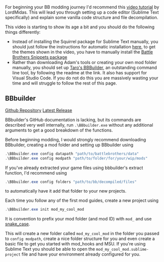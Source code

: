 For beginning your BB modding journey I'd recommend this [video tutorial](https://www.youtube.com/watch?v=Va8Siw5uzNQ) by LordMidas. This will lead you through setting up a code editor (Sublime Text specifically) and explain some vanilla code structure and file decompilation.

This video is starting to show its age a bit and you should do the following things differently:
- Instead of installing the Squirrel package for Sublime Text manually, you should just follow the instructions for automatic installation [here](https://packagecontrol.io/packages/Squirrel), to get the themes shown in the video, you have to manually install the [Battle Brothers Snippets package](https://github.com/Enduriel/Sublime-Text-BB-Snippets) 
- Rather than downloading Adam's tools or creating your own mod folder manually, you should set up [Taro's BBBuilder](https://github.com/TaroEld/BBbuilder), an outstanding command line tool, by following the readme at the link. It also has support for Visual Studio Code. If you do not do this you are massively wasting your time and will struggle to follow the rest of this page.

## BBbuilder
[Github Repository](https://github.com/TaroEld/BBbuilder)
[Latest Release](https://github.com/TaroEld/BBbuilder/releases/latest)

BBbuilder's GitHub documentation is lacking, but its commands are described very well internally, run `.\BBbuilder.exe` without any additional arguments to get a good breakdown of the functions.

Before beginning modding, I would strongly recommend downloading BBbuilder, creating a mod folder and setting up BBbuilder using 
```powershell
.\BBbuilder.exe config datapath "path/to/battlebrothers/data"
.\BBbuilder.exe config modpath "path/to/folder/for/your/wip/mods"
```
If you've already extracted your game files using bbbuilder's extract function, I'd recommend using
```powershell
.\BBbuilder.exe config folders "path/to/bb/decompiled/files"
```
to automatically have it add that folder to your new projects.

Each time you follow any of the first mod guides, create a new project using
```powershell
.\BBbuilder.exe init mod_my_cool_mod
```
It is convention to prefix your mod folder (and mod ID) with `mod_` and use [snake_case](https://en.wikipedia.org/wiki/Snake_case).

This will create a new folder called `mod_my_cool_mod` in the folder you passed to `config modpath`, create a nice folder structure for you and even create a basic file to get you started with mod_hooks and MSU. If you're using Sublime Text you should be able to open the `mod_my_cool_mod.sublime-project` file and have your environment already configured for you.
